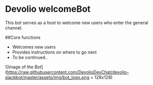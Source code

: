 # Devolio welcomeBot
This bot serves as a host to welcome new users who enter the general channel.

##Core functions
- Welcomes new users
- Provides instructions on where to go next
- To be continued..

![Image of the Bot]
(https://raw.githubusercontent.com/DevolioDevChat/devolio-slackbot/master/assets/img/bot_logo.png = 128x128)
